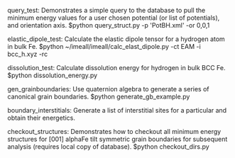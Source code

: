 query_test:
  Demonstrates a simple query to the database to pull the 
  minimum energy values for a user chosen potential 
  (or list of potentials), and orientation axis.
    $python query_struct.py -p 'PotBH.xml' -or 0,0,1

elastic_dipole_test:
  Calculate the elastic dipole tensor for a hydrogen atom
  in bulk Fe.
    $python ~/imeall/imeall/calc_elast_dipole.py -ct EAM -i bcc_h.xyz -rc

dissolution_test:
  Calculate dissolution energy for hydrogen in bulk BCC Fe.
    $python dissolution_energy.py

gen_grainboundaries:
  Use quaternion algebra to generate a series of canonical grain boundaries.
  $python generate_gb_example.py

boundary_interstitials:
  Generate a list of interstitial sites for a particular and obtain their energetics.

checkout_structures:
  Demonstrates how to checkout all minimum energy structures for [001] alphaFe tilt symmetric
  grain boundaries for subsequent analysis (requires local copy of database).
    $python checkout_dirs.py
